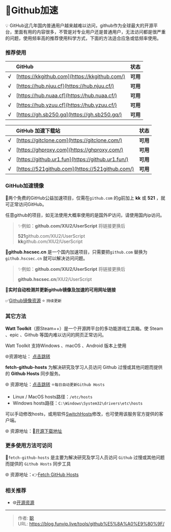 # 🧩Github加速


💡 GitHub这几年国内普通用户越来越难以访问，github作为全球最大的开源平台，里面有用的内容很多，不管是对专业用户还是普通用户，无法访问都是很严重的问题，使用频率高的推荐使用科学方式，下面的方法适合应急或低频率使用。

<!--more-->

### 推荐使用

|      | GitHub                                        | 状态     |
| :--- | :-------------------------------------------- | -------- |
| √    | [https://kkgithub.com](https://kkgithub.com/) | **可用** |
| √    | [https://hub.njuu.cf](https://hub.njuu.cf/)   | **可用** |
| √    | [https://hub.nuaa.cf](https://hub.nuaa.cf/)   | **可用** |
| √    | [https://hub.yzuu.cf](https://hub.yzuu.cf/)   | **可用** |
| √    | [https://gh.sb250.gq](https://gh.sb250.gq/)   | **可用** |

|      | GitHub 加速下载站                                 | 状态     |
| :--- | :------------------------------------------------ | :------- |
| √    | [https://gitclone.com](https://gitclone.com/)     | **可用** |
| √    | [https://ghproxy.com](https://ghproxy.com/)       | **可用** |
| √    | [https://github.ur1.fun](https://github.ur1.fun/) | **可用** |
| √    | [https://521github.com](https://521github.com/)   | **可用** |

### GitHub加速镜像

🚩两个免费的GitHub公益加速项目，仅需在`github.com` 的g前加上 **kk** 或 **521** ，就可正常访问GitHub。

任意github的项目，如无法使用大概率使用的是国外IP访问，请使用国内ip访问。

> ✨例如：**github.com/XIU2/UserScript** 将链接更换后
>
> **521**github.com/XIU2/UserScript  
> **kk**github.com/XIU2/UserScript

🚩**github.hscsec.cn** 是一个国内加速项目，只需要把`github.com` 替换为 `github.hscsec.cn` 就可以解决访问问题。

> ✨例如：**github.com/XIU2/UserScript** 将链接更换后
>
> **github.hscsec.cn**/XIU2/UserScript

🔴**实时自动检测并更新github镜像及加速的可用网址链接**

✅[Github镜像资源](http://lib.zuotiyi.cn/tool/github.html) ⭐️ `持续更新`

### 其它方法

**Watt Toolkit**（原Steam++）是一个开源跨平台的多功能游戏工具箱。使 Steam 、epic 、Github 等国内难以访问的网页正常访问。

Watt Toolkit 支持Windows 、macOS 、Android 版本上使用

🌐资源地址： [点击跳转](https://steampp.net/)

**fetch-github-hosts** 为解决研究及学习人员访问 Github 过慢或其他问题而提供的 **Github Hosts** 同步服务。

🌐 资源地址：[点击跳转](https://hosts.gitcdn.top/hosts.txt) ⭐️`每日自动更新Github Hosts`

+   Linux / MacOS hosts路径：`/etc/hosts`
+   Windows hosts路径：`C:\Windows\System32\drivers\etc\hosts`

可以手动修改hosts，或用软件[SwitchHosts](https://www.123pan.com/s/V65A-3FlLd.html)修改，也可使用该服务官方提供的客户端。

🌐 资源地址：🧩[开源下载地址](https://github.hscsec.cn/Licoy/fetch-github-hosts/releases)

### 更多使用方法可访问

🎉`fetch-github-hosts` 是主要为解决研究及学习人员访问 `Github` 过慢或其他问题而提供的 `Github Hosts` 同步工具

🌐 资源地址：👉[Fetch GitHub Hosts](https://hosts.gitcdn.top/) 

### 相关推荐

- 🌐[开源资源](/dailyshare/开源合集/)


---

> 作者: [聪](/about)  
> URL: https://blog.funvip.live/tools/github%E5%8A%A0%E9%80%9F/  

